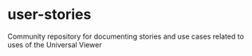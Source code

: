 # user-stories
Community repository for documenting stories and use cases related to uses of the Universal Viewer
